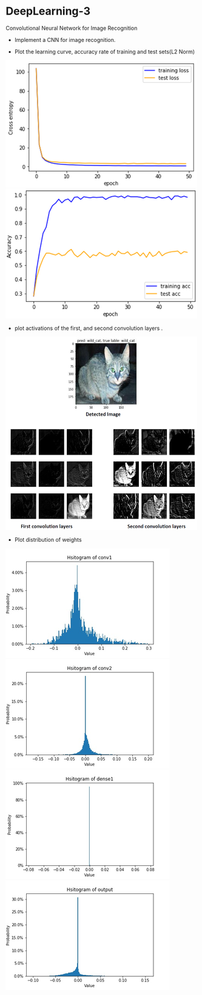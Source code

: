 # DeepLearning-3
Convolutional Neural Network for Image Recognition

* Implement a CNN for image recognition.

* Plot the learning curve, accuracy rate of training and test sets(L2 Norm)

![image](https://github.com/apkeidj123/DeepLearning-3/blob/master/picture/2019-10-10_173049.png)
![image](https://github.com/apkeidj123/DeepLearning-3/blob/master/picture/2019-10-10_173055.png)

* plot activations of the first, and second convolution layers .

![image](https://github.com/apkeidj123/DeepLearning-3/blob/master/picture/2019-10-10_172917.png)

* Plot distribution of weights

![image](https://github.com/apkeidj123/DeepLearning-3/blob/master/picture/conv1.jpg)
![image](https://github.com/apkeidj123/DeepLearning-3/blob/master/picture/conv2.jpg)
![image](https://github.com/apkeidj123/DeepLearning-3/blob/master/picture/dense1.jpg)
![image](https://github.com/apkeidj123/DeepLearning-3/blob/master/picture/output.jpg)
